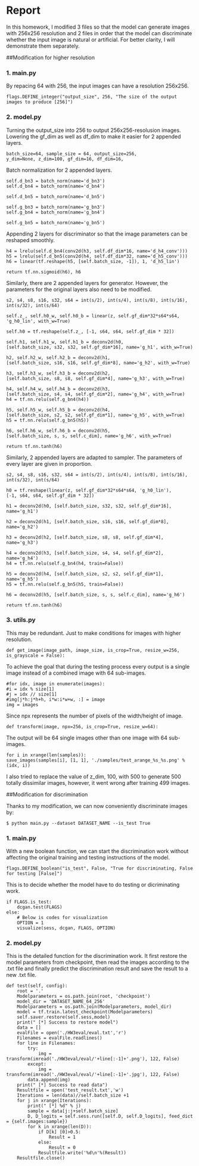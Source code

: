 # Report

In this homework, I modified 3 files so that the model can generate images with 256x256 resolution and 2 files in order that the model can discriminate whether the input image is natural or artificial. For better clarity, I will demonstrate them separately.

##Modification for higher resolution

### 1. main.py

By repacing 64 with 256, the input images can have a resolution 256x256.

    flags.DEFINE_integer("output_size", 256, "The size of the output images to produce [256]")

### 2. model.py

Turning the output_size into 256 to output 256x256-resolusion images. Lowering the gf_dim as well as df_dim to make it easier for 2 appended layers.

    batch_size=64, sample_size = 64, output_size=256,
    y_dim=None, z_dim=100, gf_dim=16, df_dim=16,

Batch normalization for 2 appended layers.

    self.d_bn3 = batch_norm(name='d_bn3')
    self.d_bn4 = batch_norm(name='d_bn4')

    self.d_bn5 = batch_norm(name='d_bn5')

    self.g_bn3 = batch_norm(name='g_bn3')
    self.g_bn4 = batch_norm(name='g_bn4')

    self.g_bn5 = batch_norm(name='g_bn5')

Appending 2 layers for discriminator so that the image parameters can be reshaped smoothly.

    h4 = lrelu(self.d_bn4(conv2d(h3, self.df_dim*16, name='d_h4_conv')))
    h5 = lrelu(self.d_bn5(conv2d(h4, self.df_dim*32, name='d_h5_conv')))
    h6 = linear(tf.reshape(h5, [self.batch_size, -1]), 1, 'd_h5_lin')

    return tf.nn.sigmoid(h6), h6

Similarly, there are 2 appended layers for generator. However, the parameters for the original layers also need to be modified.

    s2, s4, s8, s16, s32, s64 = int(s/2), int(s/4), int(s/8), int(s/16), int(s/32), int(s/64)

    self.z_, self.h0_w, self.h0_b = linear(z, self.gf_dim*32*s64*s64, 'g_h0_lin', with_w=True)

    self.h0 = tf.reshape(self.z_, [-1, s64, s64, self.gf_dim * 32])

    self.h1, self.h1_w, self.h1_b = deconv2d(h0,
    [self.batch_size, s32, s32, self.gf_dim*16], name='g_h1', with_w=True)

    h2, self.h2_w, self.h2_b = deconv2d(h1,
    [self.batch_size, s16, s16, self.gf_dim*8], name='g_h2', with_w=True)

    h3, self.h3_w, self.h3_b = deconv2d(h2,
    [self.batch_size, s8, s8, self.gf_dim*4], name='g_h3', with_w=True)

    h4, self.h4_w, self.h4_b = deconv2d(h3,
    [self.batch_size, s4, s4, self.gf_dim*2], name='g_h4', with_w=True)
    h4 = tf.nn.relu(self.g_bn4(h4))

    h5, self.h5_w, self.h5_b = deconv2d(h4,
    [self.batch_size, s2, s2, self.gf_dim*1], name='g_h5', with_w=True)
    h5 = tf.nn.relu(self.g_bn5(h5))

    h6, self.h6_w, self.h6_b = deconv2d(h5,
    [self.batch_size, s, s, self.c_dim], name='g_h6', with_w=True)

    return tf.nn.tanh(h6)

Similarly, 2 appended layers are adapted to sampler. The parameters of every layer are given in proportion.

    s2, s4, s8, s16, s32, s64 = int(s/2), int(s/4), int(s/8), int(s/16), int(s/32), int(s/64)

    h0 = tf.reshape(linear(z, self.gf_dim*32*s64*s64, 'g_h0_lin'),
    [-1, s64, s64, self.gf_dim * 32])

    h1 = deconv2d(h0, [self.batch_size, s32, s32, self.gf_dim*16], name='g_h1')

    h2 = deconv2d(h1, [self.batch_size, s16, s16, self.gf_dim*8], name='g_h2')

    h3 = deconv2d(h2, [self.batch_size, s8, s8, self.gf_dim*4], name='g_h3')

    h4 = deconv2d(h3, [self.batch_size, s4, s4, self.gf_dim*2], name='g_h4')
    h4 = tf.nn.relu(self.g_bn4(h4, train=False))

    h5 = deconv2d(h4, [self.batch_size, s2, s2, self.gf_dim*1], name='g_h5')
    h5 = tf.nn.relu(self.g_bn5(h5, train=False))

    h6 = deconv2d(h5, [self.batch_size, s, s, self.c_dim], name='g_h6')

    return tf.nn.tanh(h6)

### 3. utils.py

This may be redundant. Just to make conditions for images with higher resolution.

    def get_image(image_path, image_size, is_crop=True, resize_w=256, is_grayscale = False):

To achieve the goal that during the testing process every output is a single image instead of a combined image with 64 sub-images.

    #for idx, image in enumerate(images):
    #i = idx % size[1]
    #j = idx // size[1]
    #img[j*h:j*h+h, i*w:i*w+w, :] = image
    img = images

Since npx represents the number of pixels of the width/height of image.

    def transform(image, npx=256, is_crop=True, resize_w=64):

The output will be 64 single images other than one image with 64 sub-images.

    for i in xrange(len(samples)):
    save_images(samples[i], [1, 1], './samples/test_arange_%s_%s.png' % (idx, i))


I also tried to replace the value of z_dim, 100, with 500 to generate 500 totally dissimilar images, however, it went wrong after training 499 images.

##Modification for discrimination

Thanks to my modification, we can now conveniently discriminate images by:

    $ python main.py --dataset DATASET_NAME --is_test True

### 1. main.py

With a new boolean function, we can start the discrimination work without affecting the original training and testing instructions of the model.

    flags.DEFINE_boolean("is_test", False, "True for discriminating, False for testing [False]")

This is to decide whether the model have to do testing or dicriminating work.

    if FLAGS.is_test:
        dcgan.test(FLAGS)
    else:
        # Below is codes for visualization
        OPTION = 1
        visualize(sess, dcgan, FLAGS, OPTION)
        
### 2. model.py

This is the detailed function for the discrimination work. It first restore the model parameters from checkpoint, then read the images according to the .txt file and finally predict the discrimination result and save the result to a new .txt file.

    def test(self, config):
        root = '.'
        Modelparameters = os.path.join(root, 'checkpoint')
        model_dir = 'DATASET_NAME_64_256'
        Modelparameters = os.path.join(Modelparameters, model_dir)
        model = tf.train.latest_checkpoint(Modelparameters)
        self.saver.restore(self.sess,model)
        print(" [*] Success to restore model")
        data = []
        evalFile = open('./HW3eval/eval.txt','r')
        Filenames = evalFile.readlines()
        for line in Filenames:
            try:
                img = transform(imread('./HW3eval/eval/'+line[:-1]+'.png'), 122, False)
            except:
                img = transform(imread('./HW3eval/eval/'+line[:-1]+'.jpg'), 122, False)
            data.append(img)
        print(" [*] Success to read data")
        Resultfile = open('test_result.txt','w')
        Iterations = len(data)//self.batch_size +1
        for j in xrange(Iterations):
            print(" [*] %d" % j)
            sample = data[j:j+self.batch_size]
            D, D_logits = self.sess.run([self.D, self.D_logits], feed_dict = {self.images:sample})
            for k in xrange(len(D)):
                if D[k] [0]>0.5:
                    Result = 1
                else:
                    Result = 0
                Resultfile.write('%d\n'%(Result))
        Resultfile.close()
